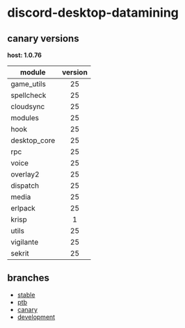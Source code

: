 # discord-desktop-datamining

## canary versions

**host: 1.0.76**

| module | version |
| ------ | :-----: |
| game_utils | 25 |
| spellcheck | 25 |
| cloudsync | 25 |
| modules | 25 |
| hook | 25 |
| desktop_core | 25 |
| rpc | 25 |
| voice | 25 |
| overlay2 | 25 |
| dispatch | 25 |
| media | 25 |
| erlpack | 25 |
| krisp | 1 |
| utils | 25 |
| vigilante | 25 |
| sekrit | 25 |

## branches

- [stable](https://github.com/OpenAsar/discord-desktop-datamining/tree/stable)
- [ptb](https://github.com/OpenAsar/discord-desktop-datamining/tree/ptb)
- [canary](https://github.com/OpenAsar/discord-desktop-datamining/tree/canary)
- [development](https://github.com/OpenAsar/discord-desktop-datamining/tree/development)